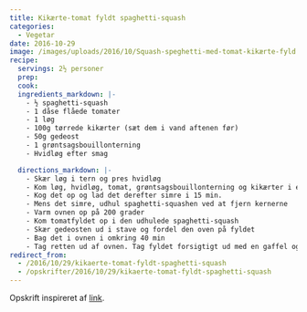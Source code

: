 ```yaml
---
title: Kikærte-tomat fyldt spaghetti-squash
categories:
  - Vegetar
date: 2016-10-29
image: /images/uploads/2016/10/Squash-speghetti-med-tomat-kikærte-fyld.webp
recipe:
  servings: 2½ personer
  prep:
  cook:
  ingredients_markdown: |-
    - ½ spaghetti-squash
    - 1 dåse flåede tomater
    - 1 løg
    - 100g tørrede kikærter (sæt dem i vand aftenen før)
    - 50g gedeost
    - 1 grøntsagsbouillonterning
    - Hvidløg efter smag

  directions_markdown: |-
    - Skær løg i tern og pres hvidløg
    - Kom løg, hvidløg, tomat, grøntsagsbouillonterning og kikærter i en lille gryde
    - Kog det op og lad det derefter simre i 15 min.
    - Mens det simre, udhul spaghetti-squashen ved at fjern kernerne
    - Varm ovnen op på 200 grader
    - Kom tomatfyldet op i den udhulede spaghetti-squash
    - Skær gedeosten ud i stave og fordel den oven på fyldet
    - Bag det i ovnen i omkring 40 min
    - Tag retten ud af ovnen. Tag fyldet forsigtigt ud med en gaffel og brug gaflen til at strimle squashens indmad til spaghetti-lignende strimler
redirect_from:
  - /2016/10/29/kikaerte-tomat-fyldt-spaghetti-squash
  - /opskrifter/2016/10/29/kikaerte-tomat-fyldt-spaghetti-squash
---
```


Opskrift inspireret af <a href="https://www.buzzfeed.com/robertbroadfoot/chicken-and-tomato-spaghetti-squash" target="_blank" rel="noopener">link</a>.
